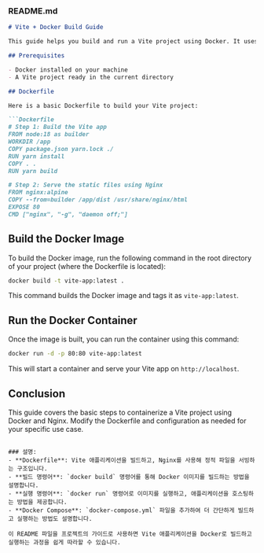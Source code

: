 ### README.md

```markdown
# Vite + Docker Build Guide

This guide helps you build and run a Vite project using Docker. It uses a multi-stage build to create a production-ready image and serves the static files.

## Prerequisites

- Docker installed on your machine
- A Vite project ready in the current directory

## Dockerfile

Here is a basic Dockerfile to build your Vite project:

```Dockerfile
# Step 1: Build the Vite app
FROM node:18 as builder
WORKDIR /app
COPY package.json yarn.lock ./
RUN yarn install
COPY . .
RUN yarn build

# Step 2: Serve the static files using Nginx
FROM nginx:alpine
COPY --from=builder /app/dist /usr/share/nginx/html
EXPOSE 80
CMD ["nginx", "-g", "daemon off;"]
```

## Build the Docker Image

To build the Docker image, run the following command in the root directory of your project (where the Dockerfile is located):

```bash
docker build -t vite-app:latest .
```

This command builds the Docker image and tags it as `vite-app:latest`.

## Run the Docker Container

Once the image is built, you can run the container using this command:

```bash
docker run -d -p 80:80 vite-app:latest
```

This will start a container and serve your Vite app on `http://localhost`.

## Conclusion

This guide covers the basic steps to containerize a Vite project using Docker and Nginx. Modify the Dockerfile and configuration as needed for your specific use case.
```

### 설명:
- **Dockerfile**: Vite 애플리케이션을 빌드하고, Nginx를 사용해 정적 파일을 서빙하는 구조입니다.
- **빌드 명령어**: `docker build` 명령어를 통해 Docker 이미지를 빌드하는 방법을 설명합니다.
- **실행 명령어**: `docker run` 명령어로 이미지를 실행하고, 애플리케이션을 호스팅하는 방법을 제공합니다.
- **Docker Compose**: `docker-compose.yml` 파일을 추가하여 더 간단하게 빌드하고 실행하는 방법도 설명합니다.

이 README 파일을 프로젝트의 가이드로 사용하면 Vite 애플리케이션을 Docker로 빌드하고 실행하는 과정을 쉽게 따라할 수 있습니다.